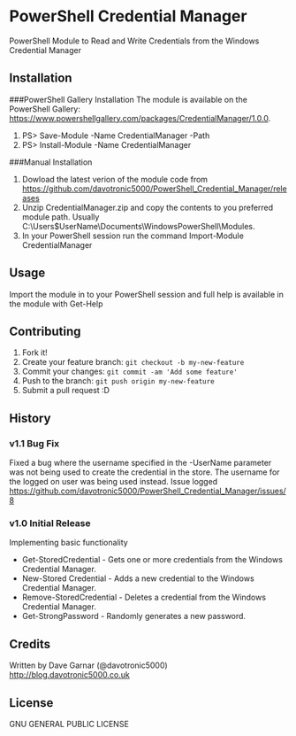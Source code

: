 # PowerShell Credential Manager
PowerShell Module to Read and Write Credentials from the Windows Credential Manager

## Installation
###PowerShell Gallery Installation
The module is available on the PowerShell Gallery: https://www.powershellgallery.com/packages/CredentialManager/1.0.0.

1. PS> Save-Module -Name CredentialManager -Path <path>
2. PS> Install-Module -Name CredentialManager

###Manual Installation

1. Dowload the latest verion of the module code from https://github.com/davotronic5000/PowerShell_Credential_Manager/releases
2. Unzip CredentialManager.zip and copy the contents to you preferred module path. Usually C:\Users\$UserName\Documents\WindowsPowerShell\Modules.
3. In your PowerShell session run the command Import-Module CredentialManager

## Usage

Import the module in to your PowerShell session and full help is available in the module with Get-Help

## Contributing

1. Fork it!
2. Create your feature branch: `git checkout -b my-new-feature`
3. Commit your changes: `git commit -am 'Add some feature'`
4. Push to the branch: `git push origin my-new-feature`
5. Submit a pull request :D

## History

### v1.1 Bug Fix
Fixed a bug where the username specified in the -UserName parameter was not being used to create the credential in the store. The username for the logged on user was being used instead. Issue logged https://github.com/davotronic5000/PowerShell_Credential_Manager/issues/8


### v1.0 Initial Release
Implementing basic functionality
- Get-StoredCredential - Gets one or more credentials from the Windows Credential Manager.
- New-Stored Credential - Adds a new credential to the Windows Credential Manager.
- Remove-StoredCredential - Deletes a credential from the Windows Credential Manager.
- Get-StrongPassword - Randomly generates a new password.

## Credits

Written by Dave Garnar (@davotronic5000)
http://blog.davotronic5000.co.uk

## License

GNU GENERAL PUBLIC LICENSE
